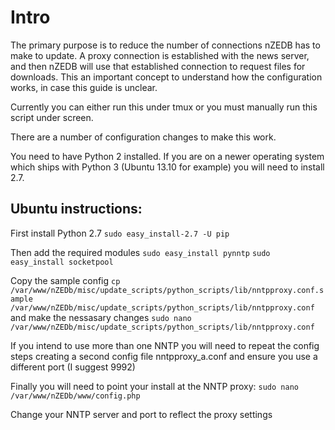 # Intro

The primary purpose is to reduce the number of connections nZEDB has to make to update.  A proxy connection is established with the news server, and then nZEDB will use that established connection to request files for downloads. This an important concept to understand how the configuration works, in case this guide is unclear.

Currently you can either run this under tmux or you must manually run this script under screen.

There are a number of configuration changes to make this work.

You need to have Python 2 installed. If you are on a newer operating system which ships with Python 3 (Ubuntu 13.10 for example) you will need to install 2.7.

## Ubuntu instructions:
First install Python 2.7
`sudo easy_install-2.7 -U pip`

Then add the required modules
`sudo easy_install pynntp`
`sudo easy_install socketpool`

Copy the sample config
`cp /var/www/nZEDb/misc/update_scripts/python_scripts/lib/nntpproxy.conf.sample /var/www/nZEDb/misc/update_scripts/python_scripts/lib/nntpproxy.conf`
and make the nessasary changes
`sudo nano /var/www/nZEDb/misc/update_scripts/python_scripts/lib/nntpproxy.conf`

If you intend to use more than one NNTP you will need to repeat the config steps creating a second config file nntpproxy_a.conf and ensure you use a different port (I suggest 9992)

Finally you will need to point your install at the NNTP proxy:
`sudo nano /var/www/nZEDb/www/config.php`

Change your NNTP server and port to reflect the proxy settings

